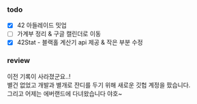 ### todo
- [x] 42 아들레이드 밋업
- [ ] 가계부 정리 & 구글 캘린더로 이동
- [x] 42Stat - 블랙홀 계산기 api 제공 & 작은 부분 수정

### review
이전 기록이 사라졌군요..!<br>
별건 없었고 개발과 별개로 잔디를 두기 위해 새로운 깃헙 계정을 팠습니다.<br>
그리고 어제는 에버랜드에 다녀왔습니다 야호~<br>
